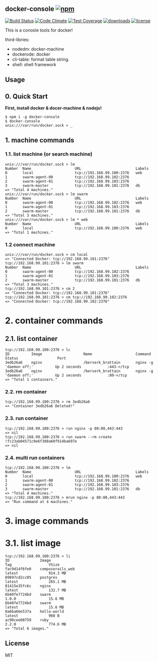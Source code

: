 ## docker-console [![npm][npm-svg]][npm]

[![Build Status][travis-svg]][travis]
[![Code Climate][codeclimate-svg]][codeclimate]
[![Test Coverage][codeclimate-test-svg]][codeclimate-test]
[![downloads][npm-download-svg]][npm]
[![license][npm-license-svg]][npm]

[npm]: https://npmjs.org/package/docker-console
[npm-svg]: https://img.shields.io/npm/v/docker-console.svg
[npm-download-svg]: https://img.shields.io/npm/dm/docker-console.svg
[npm-license-svg]: https://img.shields.io/npm/l/docker-console.svg
[travis-svg]: https://img.shields.io/travis/snowyu/docker-console.js/master.svg
[travis]: http://travis-ci.org/snowyu/docker-console.js
[codeclimate-svg]: https://codeclimate.com/github/snowyu/docker-console.js/badges/gpa.svg
[codeclimate]: https://codeclimate.com/github/snowyu/docker-console.js
[codeclimate-test-svg]: https://codeclimate.com/github/snowyu/docker-console.js/badges/coverage.svg
[codeclimate-test]: https://codeclimate.com/github/snowyu/docker-console.js/coverage

This is a conosle tools for docker!

third-libries:

* nodedm: docker-machine
* dockerode: docker
* cli-table: format table string.
* shell: shell framework

## Usage


## 0. Quick Start

**First, install docker & docer-machine & nodejs!**

```
$ npm i -g docker-console
$ docker-console
unix:///var/run/docker.sock > _
```

## 1. machine commands

### 1.1. list machine (or search machine)

```
unix:///var/run/docker.sock > lm
Number  Name                	URL                         Labels
0       local               	tcp://192.168.99.100:2376   web
1       swarm-agent-00      	tcp://192.168.99.102:2376
2       swarm-agent-01      	tcp://192.168.99.103:2376
3       swarm-master        	tcp://192.168.99.101:2376   db
=> "Total 4 machines."
unix:///var/run/docker.sock > lm swarm
Number  Name                	URL                         Labels
0       swarm-agent-00      	tcp://192.168.99.102:2376   web
1       swarm-agent-01      	tcp://192.168.99.103:2376
2       swarm-master        	tcp://192.168.99.101:2376   db
=> "Total 3 machines."
unix:///var/run/docker.sock > lm * web
Number  Name                	URL                         Labels
0       local               	tcp://192.168.99.100:2376   web
=> "Total 1 machines."
```

### 1.2 connect machine

```
unix:///var/run/docker.sock > cm local
=> "Connected Docker: tcp://192.168.99.101:2376"
tcp://192.168.99.101:2376 > lm swarm
Number  Name                	URL                         Labels
0       swarm-agent-00      	tcp://192.168.99.102:2376
1       swarm-agent-01      	tcp://192.168.99.103:2376
2       swarm-master        	tcp://192.168.99.101:2376   db
=> "Total 3 machines."
tcp://192.168.99.101:2376 > cm 2
=> "Connected Docker: tcp://192.168.99.101:2376"
tcp://192.168.99.101:2376 > cm tcp://192.168.99.102:2376
=> "Connected Docker: tcp://192.168.99.102:2376"
```

# 2. container commands

## 2.1. list container
```
tcp://192.168.99.100:2376 > lc
ID      	Image               	Name                	Command                       	Status              	Port
3edb26a6	nginx               	/berserk_brattain   	nginx -g 'daemon off;'        	Up 2 seconds        	:443->/tcp
3edb26a6	nginx               	/berserk_brattain   	nginx -g 'daemon off;'        	Up 2 seconds        	:80->/tcp
=> "Total 1 containers."
```
### 2.2. rm container
```
tcp://192.168.99.100:2376 > rm 3edb26a6
=> "Container 3edb26a6 Deleted!"
```
### 2.3. run container
```
tcp://192.168.99.100:2376 > run nginx -p 80:80,443:443
=> nil
tcp://192.168.99.100:2376 > run swarm --rm create
!fc23ab04571c9e6f388a60f914ba697e
=> nil
```
### 2.4. multi run containers
```
tcp://192.168.99.100:2376 > lm
Number  Name                	URL                         Labels
0       local               	tcp://192.168.99.100:2376   web
1       swarm-agent-00      	tcp://192.168.99.102:2376
2       swarm-agent-01      	tcp://192.168.99.103:2376
3       swarm-master        	tcp://192.168.99.101:2376   db
=> "Total 4 machines."
tcp://192.168.99.100:2376 > mrun nginx -p 80:80,443:443
=> "Run command at 4 machines."
```
# 3. image commands
# 3.1. list image
```
tcp://192.168.99.100:2376 > li
ID          	Image                                                       	Tag             	VSize
fac9d14f6fe0	composerails_web                                            	latest          	914.3 MB
09897cd2cc05	postgres                                                    	latest          	265.1 MB
81415e35fc6c	nginx                                                       	latest          	132.7 MB
6b40fe7724bd	swarm                                                       	1.0.0           	15.6 MB
6b40fe7724bd	swarm                                                       	latest          	15.6 MB
0a6ba66e537a	hello-world                                                 	latest          	960 B
ac90cee00759	ruby                                                        	2.2.0           	774.6 MB
=> "Total 6 images."
```


## License

MIT
